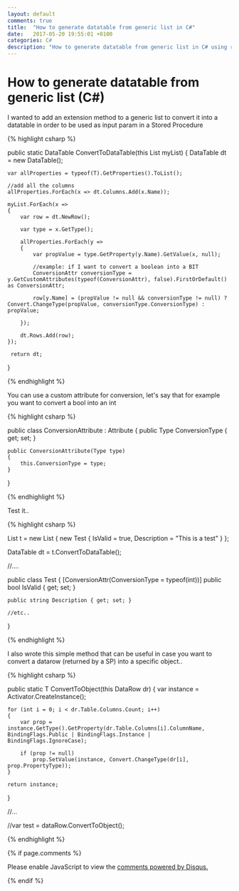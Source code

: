```yaml
---
layout: default
comments: true
title:  "How to generate datatable from generic list in C#"
date:   2017-05-20 19:55:01 +0100
categories: C#
description: "How to generate datatable from generic list in C# using reflection and extension methods..and vice versa"
---
```

# [](#header-1)How to generate datatable from generic list (C#)

I wanted to add an extension method to a generic list to convert it into a datatable in order to be used as input param in a Stored Procedure

{% highlight csharp %}

public static DataTable ConvertToDataTable<T>(this List<T> myList)
{
    DataTable dt = new DataTable();

    var allProperties = typeof(T).GetProperties().ToList();

    //add all the columns
    allProperties.ForEach(x => dt.Columns.Add(x.Name));

    myList.ForEach(x =>
    {
        var row = dt.NewRow();

        var type = x.GetType();

        allProperties.ForEach(y =>
        {
            var propValue = type.GetProperty(y.Name).GetValue(x, null);

            //example: if I want to convert a boolean into a BIT
            ConversionAttr conversionType = y.GetCustomAttributes(typeof(ConversionAttr), false).FirstOrDefault() as ConversionAttr;

            row[y.Name] = (propValue != null && conversionType != null) ? Convert.ChangeType(propValue, conversionType.ConversionType) : propValue;

        });

        dt.Rows.Add(row);
    });

     return dt;
}

{% endhighlight %}


You can use a custom attribute for conversion, let's say that for example you want to convert a bool into an int

{% highlight csharp %}


public class ConversionAttribute : Attribute
{
    public Type ConversionType { get; set; }

    public ConversionAttribute(Type type)
    {
        this.ConversionType = type;
    }

}

{% endhighlight %}


Test it..

{% highlight csharp %}

List<Test> t = new List<Test> { new Test { IsValid = true, Description = "This is a test" } };

DataTable dt =  t.ConvertToDataTable<Test>();


//....

public class Test
{
    [ConversionAttr(ConversionType = typeof(int))]
    public bool IsValid { get; set; }

    public string Description { get; set; }

	//etc..
}
			
{% endhighlight %}


I also wrote this simple method that can be useful in case you want to convert a datarow (returned by a SP) into a specific object..

{% highlight csharp %}

public static T ConvertToObject<T>(this DataRow dr)
{
    var instance = Activator.CreateInstance<T>();

    for (int i = 0; i < dr.Table.Columns.Count; i++)
    {
        var prop = instance.GetType().GetProperty(dr.Table.Columns[i].ColumnName, BindingFlags.Public | BindingFlags.Instance | BindingFlags.IgnoreCase);

        if (prop != null)
            prop.SetValue(instance, Convert.ChangeType(dr[i], prop.PropertyType));
    }

    return instance;

}

//...

//var test = dataRow.ConvertToObject<Test>();

{% endhighlight %}

{% if page.comments %}

<div id="disqus_thread"></div>
<script>

/**
*  RECOMMENDED CONFIGURATION VARIABLES: EDIT AND UNCOMMENT THE SECTION BELOW TO INSERT DYNAMIC VALUES FROM YOUR PLATFORM OR CMS.
*  LEARN WHY DEFINING THESE VARIABLES IS IMPORTANT: https://disqus.com/admin/universalcode/#configuration-variables*/

var disqus_config = function () {
this.page.url = 'https://maciti.github.io/c%23/2017/05/20/how-to-generate-datatable-from-generic-list-c-sharp.html';  // Replace PAGE_URL with your page's canonical URL variable
this.page.identifier = '2017-05-20-how-to-generate-datatable-from-generic-list-c-sharp'; // Replace PAGE_IDENTIFIER with your page's unique identifier variable
};

(function() { // DON'T EDIT BELOW THIS LINE
var d = document, s = d.createElement('script');
s.src = 'https://maciti-github-io.disqus.com/embed.js';
s.setAttribute('data-timestamp', +new Date());
(d.head || d.body).appendChild(s);
})();
</script>
<noscript>Please enable JavaScript to view the <a href="https://disqus.com/?ref_noscript">comments powered by Disqus.</a></noscript>
  
{% endif %}
